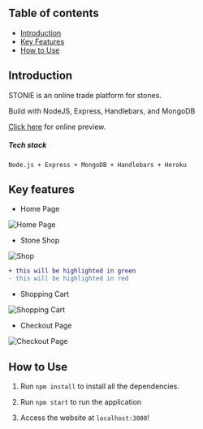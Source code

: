 ## Table of contents

- [Introduction](#introduction)
- [Key Features](#key-features)
- [How to Use](#how-to-use)


## Introduction

STONIE is an online trade platform for stones.

Build with NodeJS, Express, Handlebars, and MongoDB

[Click here](https://stonie.herokuapp.com/) for online preview.

##### Tech stack
``` Node.js + Express + MongoDB + Handlebars + Heroku ```

## Key features
- Home Page

![Home Page](https://raw.githubusercontent.com/ambitiousbird/STONIE/master/intro/home2.png)


- Stone Shop


![Shop](https://raw.githubusercontent.com/ambitiousbird/STONIE/master/intro/shop.png)


```diff
+ this will be highlighted in green
- this will be highlighted in red
```
- Shopping Cart


![Shopping Cart](https://raw.githubusercontent.com/ambitiousbird/STONIE/master/intro/shopping-cart.png)


- Checkout Page


![Checkout Page](https://raw.githubusercontent.com/ambitiousbird/STONIE/master/intro/checkout.png)

## How to Use

1. Run `npm install` to install all the dependencies.

2. Run `npm start` to run the application

3. Access the website at `localhost:3000`!
